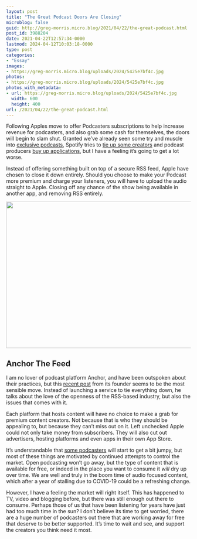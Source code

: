 ```yaml
---
layout: post
title: "The Great Podcast Doors Are Closing"
microblog: false
guid: http://greg-morris.micro.blog/2021/04/22/the-great-podcast.html
post_id: 3988204
date: 2021-04-22T12:57:34-0000
lastmod: 2024-04-12T10:03:18-0000
type: post
categories:
- "Essay"
images:
- https://greg-morris.micro.blog/uploads/2024/5425e7bf4c.jpg
photos:
- https://greg-morris.micro.blog/uploads/2024/5425e7bf4c.jpg
photos_with_metadata:
- url: https://greg-morris.micro.blog/uploads/2024/5425e7bf4c.jpg
  width: 600
  height: 400
url: /2021/04/22/the-great-podcast.html
---
```

<!--kg-card-begin: html--><p>Following Apples move to offer Podcasters subscriptions to help increase revenue for podcasters, and also grab some cash for themselves, the doors will begin to slam shut. Granted we’ve already seen some try and muscle into <a href="https://www.theverge.com/2019/4/25/18515840/luminary-podcast-startup-proxy-server-show-takedown">exclusive podcasts</a>, Spotify tries to <a href="https://www.bbc.co.uk/news/entertainment-arts-52736364">tie up some creators</a> and podcast producers <a href="https://www.theverge.com/2018/5/3/17314866/pocket-casts-podcast-app-acquisition-npr-wnyc-wbez-this-american-life">buy up applications</a>, but I have a feeling it’s going to get a lot worse.</p>
<p>Instead of offering something built on top of a secure RSS feed, Apple have chosen to close it down entirely. Should you choose to make your Podcast more premium and charge your listeners, you will have to upload the audio straight to Apple. Closing off any chance of the show being available in another app, and removing RSS entirely.</p>
<p><img loading="lazy" src="https://greg-morris.micro.blog/uploads/2024/5425e7bf4c.jpg" width="600" height="400" alt="" /></p>
<h2>Anchor The Feed</h2>
<p>I am no lover of podcast platform Anchor, and have been outspoken about their practices, but this <a href="https://mignano.medium.com/podcasting-rss-openness-and-choice-50223b1f16d0">recent post</a> from its founder seems to be the most sensible move. Instead of launching a service to tie everything down, he talks about the love of the openness of the RSS-based industry, but also the issues that comes with it.</p>
<p>Each platform that hosts content will have no choice to make a grab for premium content creators. Not because that is who they should be appealing to, but because they can’t miss out on it. Left unchecked Apple could not only take money from subscribers. They will also cut out advertisers, hosting platforms and even apps in their own App Store.</p>
<p>It’s understandable that <a href="https://ljpuk.net/2021/04/22/its-time-to-leave-anchor/">some podcasters</a> will start to get a bit jumpy, but most of these things are motivated by continued attempts to control the market. Open podcasting won’t go away, but the type of content that is available for free, or indeed in the place you want to consume it <em>will</em> dry up over time. We are well and truly in the boom time of audio focused content, which after a year of stalling due to COVID-19 could be a refreshing change.</p>
<p>However, I have a feeling the market will right itself. This has happened to TV, video and blogging before, but there was still enough out there to consume. Perhaps those of us that have been listening for years have just had too much time in the sun? I don’t believe its time to get worried, there are a huge number of podcasters out there that are working away for free that deserve to be better supported. It’s time to wait and see, and support the creators you think need it most.</p>
<!--kg-card-end: html-->
